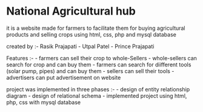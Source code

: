 # National Agricultural hub
 it is a website made for farmers to facilitate them for buying agricultural products and selling crops using html, css, php and mysql database
 
 created by :-  Rasik Prajapati
             -  Utpal Patel
             -  Prince Prajapati

 Features :-
    - farmers can sell their crop to whole-Sellers
    - whole-sellers can search for crop and can buy them
    - farmers can search for diifferent tools (solar pump, pipes) and can buy them
    - sellers can sell their tools
    - advertisers can put advertisement on website

 project was implemented in three phases :-
    - design of entity relationship diagram
    - design of relational schema
    - implemented project using html, php, css with mysql database
